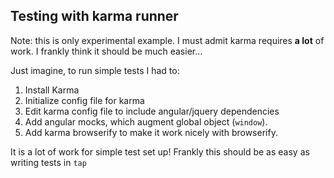 Testing with karma runner
------------------------

Note: this is only experimental example. I must admit karma requires **a lot** 
of work. I frankly think it should be much easier...

Just imagine, to run simple tests I had to:

1. Install Karma
2. Initialize config file for karma
3. Edit karma config file to include angular/jquery dependencies
4. Add angular mocks, which augment global object (`window`).
5. Add karma browserify to make it work nicely with browserify.

It is a lot of work for simple test set up! Frankly this should be as easy as
writing tests in `tap`
